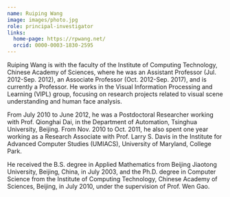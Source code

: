 ```yaml
---
name: Ruiping Wang
image: images/photo.jpg
role: principal-investigator
links:
  home-page: https://rpwang.net/
  orcid: 0000-0003-1830-2595
---
```


Ruiping Wang is with the faculty of the Institute of Computing Technology, Chinese Academy of Sciences, where he was an Assistant Professor (Jul. 2012-Sep. 2012), an Associate Professor (Oct. 2012-Sep. 2017), and is currently a Professor. He works in the Visual Information Processing and Learning (VIPL) group, focusing on research projects related to visual scene understanding and human face analysis.

From July 2010 to June 2012, he was a Postdoctoral Researcher working with Prof. Qionghai Dai, in the Department of Automation, Tsinghua University, Beijing. From Nov. 2010 to Oct. 2011, he also spent one year working as a Research Associate with Prof. Larry S. Davis in the Institute for Advanced Computer Studies (UMIACS), University of Maryland, College Park.

He received the B.S. degree in Applied Mathematics from Beijing Jiaotong University, Beijing, China, in July 2003, and the Ph.D. degree in Computer Science from the Institute of Computing Technology, Chinese Academy of Sciences, Beijing, in July 2010, under the supervision of Prof. Wen Gao.

